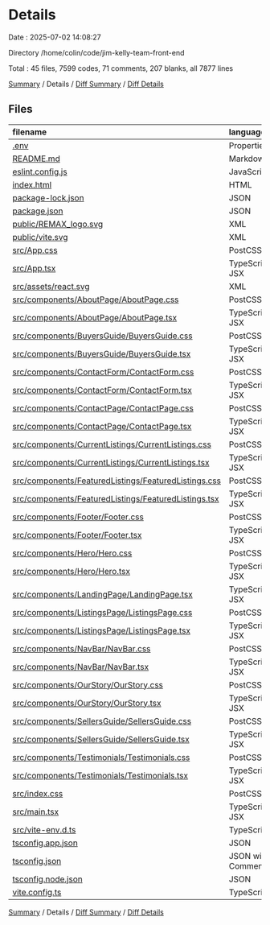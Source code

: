 # Details

Date : 2025-07-02 14:08:27

Directory /home/colin/code/jim-kelly-team-front-end

Total : 45 files,  7599 codes, 71 comments, 207 blanks, all 7877 lines

[Summary](results.md) / Details / [Diff Summary](diff.md) / [Diff Details](diff-details.md)

## Files
| filename | language | code | comment | blank | total |
| :--- | :--- | ---: | ---: | ---: | ---: |
| [.env](/.env) | Properties | 5 | 2 | 0 | 7 |
| [README.md](/README.md) | Markdown | 45 | 0 | 10 | 55 |
| [eslint.config.js](/eslint.config.js) | JavaScript | 27 | 0 | 2 | 29 |
| [index.html](/index.html) | HTML | 13 | 0 | 1 | 14 |
| [package-lock.json](/package-lock.json) | JSON | 5,789 | 0 | 1 | 5,790 |
| [package.json](/package.json) | JSON | 38 | 0 | 1 | 39 |
| [public/REMAX\_logo.svg](/public/REMAX_logo.svg) | XML | 4 | 1 | 0 | 5 |
| [public/vite.svg](/public/vite.svg) | XML | 1 | 0 | 0 | 1 |
| [src/App.css](/src/App.css) | PostCSS | 31 | 0 | 2 | 33 |
| [src/App.tsx](/src/App.tsx) | TypeScript JSX | 31 | 0 | 5 | 36 |
| [src/assets/react.svg](/src/assets/react.svg) | XML | 1 | 0 | 0 | 1 |
| [src/components/AboutPage/AboutPage.css](/src/components/AboutPage/AboutPage.css) | PostCSS | 82 | 0 | 4 | 86 |
| [src/components/AboutPage/AboutPage.tsx](/src/components/AboutPage/AboutPage.tsx) | TypeScript JSX | 115 | 0 | 3 | 118 |
| [src/components/BuyersGuide/BuyersGuide.css](/src/components/BuyersGuide/BuyersGuide.css) | PostCSS | 74 | 7 | 15 | 96 |
| [src/components/BuyersGuide/BuyersGuide.tsx](/src/components/BuyersGuide/BuyersGuide.tsx) | TypeScript JSX | 135 | 0 | 14 | 149 |
| [src/components/ContactForm/ContactForm.css](/src/components/ContactForm/ContactForm.css) | PostCSS | 45 | 0 | 6 | 51 |
| [src/components/ContactForm/ContactForm.tsx](/src/components/ContactForm/ContactForm.tsx) | TypeScript JSX | 134 | 0 | 12 | 146 |
| [src/components/ContactPage/ContactPage.css](/src/components/ContactPage/ContactPage.css) | PostCSS | 21 | 0 | 2 | 23 |
| [src/components/ContactPage/ContactPage.tsx](/src/components/ContactPage/ContactPage.tsx) | TypeScript JSX | 14 | 0 | 3 | 17 |
| [src/components/CurrentListings/CurrentListings.css](/src/components/CurrentListings/CurrentListings.css) | PostCSS | 39 | 49 | 3 | 91 |
| [src/components/CurrentListings/CurrentListings.tsx](/src/components/CurrentListings/CurrentListings.tsx) | TypeScript JSX | 99 | 0 | 13 | 112 |
| [src/components/FeaturedListings/FeaturedListings.css](/src/components/FeaturedListings/FeaturedListings.css) | PostCSS | 46 | 0 | 8 | 54 |
| [src/components/FeaturedListings/FeaturedListings.tsx](/src/components/FeaturedListings/FeaturedListings.tsx) | TypeScript JSX | 65 | 0 | 9 | 74 |
| [src/components/Footer/Footer.css](/src/components/Footer/Footer.css) | PostCSS | 46 | 0 | 7 | 53 |
| [src/components/Footer/Footer.tsx](/src/components/Footer/Footer.tsx) | TypeScript JSX | 57 | 0 | 4 | 61 |
| [src/components/Hero/Hero.css](/src/components/Hero/Hero.css) | PostCSS | 45 | 0 | 2 | 47 |
| [src/components/Hero/Hero.tsx](/src/components/Hero/Hero.tsx) | TypeScript JSX | 21 | 0 | 2 | 23 |
| [src/components/LandingPage/LandingPage.tsx](/src/components/LandingPage/LandingPage.tsx) | TypeScript JSX | 15 | 0 | 3 | 18 |
| [src/components/ListingsPage/ListingsPage.css](/src/components/ListingsPage/ListingsPage.css) | PostCSS | 33 | 0 | 4 | 37 |
| [src/components/ListingsPage/ListingsPage.tsx](/src/components/ListingsPage/ListingsPage.tsx) | TypeScript JSX | 59 | 0 | 9 | 68 |
| [src/components/NavBar/NavBar.css](/src/components/NavBar/NavBar.css) | PostCSS | 24 | 0 | 1 | 25 |
| [src/components/NavBar/NavBar.tsx](/src/components/NavBar/NavBar.tsx) | TypeScript JSX | 20 | 0 | 4 | 24 |
| [src/components/OurStory/OurStory.css](/src/components/OurStory/OurStory.css) | PostCSS | 30 | 0 | 7 | 37 |
| [src/components/OurStory/OurStory.tsx](/src/components/OurStory/OurStory.tsx) | TypeScript JSX | 22 | 0 | 4 | 26 |
| [src/components/SellersGuide/SellersGuide.css](/src/components/SellersGuide/SellersGuide.css) | PostCSS | 74 | 7 | 15 | 96 |
| [src/components/SellersGuide/SellersGuide.tsx](/src/components/SellersGuide/SellersGuide.tsx) | TypeScript JSX | 133 | 0 | 13 | 146 |
| [src/components/Testimonials/Testimonials.css](/src/components/Testimonials/Testimonials.css) | PostCSS | 33 | 0 | 1 | 34 |
| [src/components/Testimonials/Testimonials.tsx](/src/components/Testimonials/Testimonials.tsx) | TypeScript JSX | 54 | 0 | 7 | 61 |
| [src/index.css](/src/index.css) | PostCSS | 0 | 0 | 1 | 1 |
| [src/main.tsx](/src/main.tsx) | TypeScript JSX | 12 | 0 | 2 | 14 |
| [src/vite-env.d.ts](/src/vite-env.d.ts) | TypeScript | 0 | 1 | 1 | 2 |
| [tsconfig.app.json](/tsconfig.app.json) | JSON | 24 | 2 | 2 | 28 |
| [tsconfig.json](/tsconfig.json) | JSON with Comments | 7 | 0 | 1 | 8 |
| [tsconfig.node.json](/tsconfig.node.json) | JSON | 22 | 2 | 2 | 26 |
| [vite.config.ts](/vite.config.ts) | TypeScript | 14 | 0 | 1 | 15 |

[Summary](results.md) / Details / [Diff Summary](diff.md) / [Diff Details](diff-details.md)